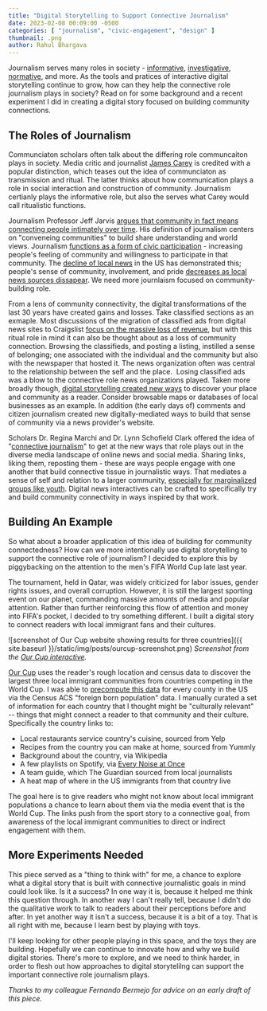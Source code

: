 ```yaml
---
title: "Digital Storytelling to Support Connective Journalism"
date: 2023-02-08 00:09:00 -0500
categories: [ "journalism", "civic-engagement", "design" ]
thumbnail: .png
author: Rahul Bhargava
---
```


Journalism serves many roles in society - [informative](https://www.americanpressinstitute.org/journalism-essentials/what-is-journalism/purpose-journalism/), [investigative](https://gijn.org/investigative-journalism-defining-the-craft/), [normative](https://www.washingtonpost.com/made-by-history/2022/07/14/journalism-has-long-conflated-objectivity-with-white-perspectives/), and more. As the tools and pratices of interactive digital storytelling continue to grow, how can they help the connective  role journalism plays in society? Read on for some background and a recent experiment I did in creating a digital story focused on building community connections.

## The Roles of Journalism

Communciaton scholars often talk about the differing role communcaiton plays in society. Media critic and journalist [James Carey](https://www.routledge.com/Communication-as-Culture-Revised-Edition-Essays-on-Media-and-Society/Carey/p/book/9780415989763) is credited with a popular distinction, which teases out the idea of communciaton as transmission and ritual. The latter thinks about how communication plays a role in social interaction and construction of community. Journalism certianly plays the informative role, but also the serves what Carey would call ritualistic functions.

Journalism Professor Jeff Jarvis [argues that community in fact means connecting people intimately over time](https://medium.com/whither-news/what-makes-a-community-8f7863c7be63). His definition of journalism centers on "conveneing communities" to build share understanding and world views. Journalism [functions as a form of civic participation](https://academic.oup.com/ct/article/29/1/24/5060325) - increasing people's feeling of community and willingness to participate in that community. The [decline of local news](https://forum-network.org/lectures/decline-local-news-and-rise-polarization/) in the US has demonstrated this; people's sense of community, involvement, and pride [decreases as local news sources dissapear](https://journals.sagepub.com/doi/full/10.1177/1464884920957885). We need more journlaism focused on community-building role.

From a lens of community connectivity, the digital transformations of the last 30 years have created gains and losses. Take classified sections as an exmaple. Most discussions of the migration of classified ads from digital news sites to Craigslist [focus on the massive loss of revenue](https://papers.ssrn.com/sol3/papers.cfm?abstract_id=3846243), but with this ritual role in mind it can also be thought about as a loss of community connection. Browsing the classifieds, and posting a listing, instilled a sense of belonging; one associated with the individual and the community but also with the newspaper that hosted it. The news organization often was central to the relationship between the self and the place.  Losing classified ads was a blow to the connective role news organizations played. Taken more broadly though, [digital storytelling created new ways](https://www.forbes.com/sites/forbesagencycouncil/2018/01/04/how-community-media-and-digital-storytelling-can-affect-change/?sh=58a9ea6e7f4a) to discover your place and community as a reader. Consider browsable maps or databases of local businesses as an example. In addition (the early days of) comments and citizen journalism created new digitally-mediated ways to build that sense of community via a news provider's website.

Scholars Dr. Regina Marchi and Dr. Lynn Schofield Clark offered the idea of "[connective journalism](https://www.cambridge.org/core/books/abs/young-people-and-the-future-of-news/connective-journalism/FFAF74E69996ECB31980CF32E233D537)" to get at the new ways that role plays out in the diverse media landscape of online news and social media. Sharing links, liking them, reposting them - these are ways people engage with one another that build connective tissue in journalistic ways. That mediates a sense of self and relation to a larger community, [especially for marginalized groups like youth](https://comminfo.rutgers.edu/sites/default/files/Social-media-and-connective-journalism.pdf). Digital news interactives can be crafted to specifically try and build community connectivity in ways inspired by that work.

## Building An Example

So what about a broader application of this idea of building for community connectedness? How can we more intentionally use digital storytelling to support the connective role of journalism? I decided to explore this by piggybacking on the attention to the men's FIFA World Cup late last year.

The tournament, held in Qatar, was widely criticized for labor issues, gender rights issues, and overall corruption. However, it is still the largest sporting event on our planet, commanding massive amounts of media and popular attention. Rather than further reinforcing this flow of attention and money into FIFA's pocket, I decided to try something different. I built a digital story to connect readers with local immigrant fans and their cultures.

![screenshot of Our Cup website showing results for three countries]({{ site.baseurl }}/static/img/posts/ourcup-screenshot.png)
*Screenshot from the [Our Cup interactive](https://dataculture.northeastern.edu/ourcup/).*

[Our Cup](https://dataculture.northeastern.edu/ourcup/) uses the reader's rough location and census data to discover the largest three local immigrant communities from countries competing in the World Cup. I was able to [precompute this data](https://github.com/dataculturegroup/our-cup) for every county in the US via the Census ACS "foreign born population" data. I manually curated a set of information for each country that I thought might be "culturally relevant" -- things that might connect a reader to that community and their culture. Specifically the country links to:

- Local restaurants service country's cuisine, sourced from Yelp
- Recipes from the country you can make at home, sourced from Yummly
- Background about the country, via Wikipedia
- A few playlists on Spotify, via [Every Noise at Once](https://everynoise.com/countries.html)
- A team guide, which The Guardian sourced from local journalists
- A heat map of where in the US immigrants from that country live

The goal here is to give readers who might not know about local immigrant populations a chance to learn about them via the media event that is the World Cup. The links push from the sport story to a connective goal, from awareness of the local immigrant communities to direct or indirect engagement with them.

## More Experiments Needed

This piece served as a "thing to think with" for me, a chance to explore what a digital story that is built with connective journalistic goals in mind  could look like. Is it a success? In one way it is, because it helped me think this question through. In another way I can't really tell, because I didn't do the qualitative work to talk to readers about their perceptions before and after. In yet another way it isn't a success, because it is a bit of a toy. That is all right with me, because I learn best by playing with toys.

I'll keep looking for other people playing in this space, and the toys they are building. Hopefully we can continue to innovate how and why we build digital stories. There's more to explore, and we need to think harder, in order to flesh out how approaches to digital storytelilng can support the important connective role journalism plays.

_Thanks to my colleague Fernando Bermejo for advice on an early draft of this piece._

